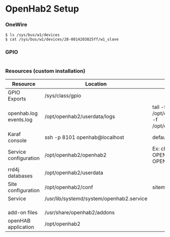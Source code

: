 # OpenHab2 Setup

### OneWire

~~~
$ ls /sys/bus/w1/devices
$ cat /sys/bus/w1/devices/28-0014203825ff/w1_slave
~~~

### GPIO

~~~

~~~

### Resources (custom installation)

| Resource | Location | Comment |
|---|---|---|
| GPIO Exports | /sys/class/gpio | |
| openhab.log<br>events.log | /opt/openhab2/userdata/logs | tail -f /opt/openhab2/userdata/logs/openhab.log -f /opt/openhab2/userdata/logs/events.log |
| Karaf console | ssh -p 8101 openhab@localhost | default pass: habopen |
| Service configuration | /opt/openhab2/openhab2 | Ex: change http/https port<br>OPENHAB_HTTP_PORT=1080<br>OPENHAB_HTTPS_PORT=50443 |
| rrd4j databases | /opt/openhab2/userdata |  |
| Site configuration | /opt/openhab2/conf | sitemap, items, things, etc. |
| Service | /usr/lib/systemd/system/openhab2.service |  |
|  |  |  |
|  |  |  |
|  |  |  |
| add-on files | /usr/share/openhab2/addons |  |
| openHAB application | /opt/openhab2 |  |

